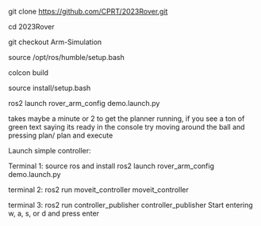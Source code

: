 git clone https://github.com/CPRT/2023Rover.git

cd 2023Rover

git checkout Arm-Simulation

source /opt/ros/humble/setup.bash

colcon build

source install/setup.bash 

ros2 launch rover_arm_config demo.launch.py

takes maybe a minute or 2 to get the planner running, if you see a ton of green text saying its ready in the console try moving around the ball and pressing plan/ plan and execute



Launch simple controller:

Terminal 1:
source ros and install
ros2 launch rover_arm_config demo.launch.py

terminal 2:
ros2 run moveit_controller moveit_controller

terminal 3:
ros2 run controller_publisher controller_publisher
Start entering w, a, s, or d and press enter


